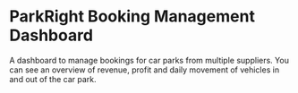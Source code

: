 # ParkRight Booking Management Dashboard
A dashboard to manage bookings for car parks from multiple suppliers. You can see an overview of revenue, profit and daily movement of vehicles in and out of the car park.
